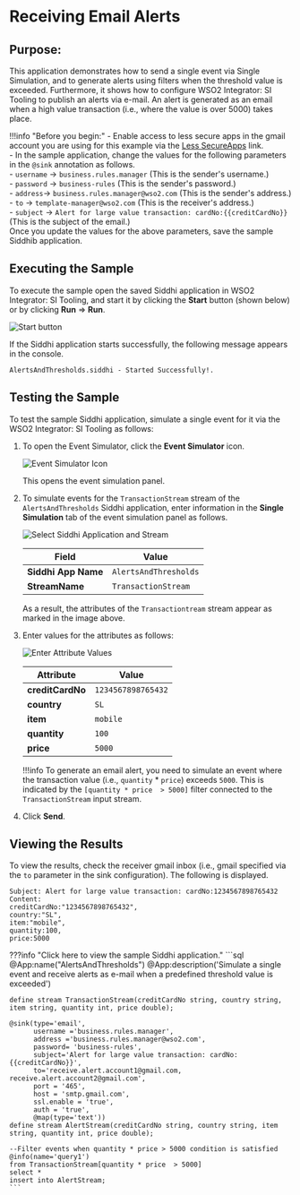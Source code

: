 # Receiving Email Alerts

## Purpose:
This application demonstrates how to send a single event via Single Simulation, and to generate alerts using filters when the threshold value is exceeded. Furthermore, it shows how to configure WSO2 Integrator: SI Tooling to publish an alerts via e-mail. An alert is generated as an email when a high value transaction (i.e., where the value is over 5000) takes place.

!!!info "Before you begin:"
    - Enable access to less  secure apps in the gmail account you are using for this example via the [Less SecureApps](https://myaccount.google.com/lesssecureapps) link.<br/>
    - In the sample application, change the values for the following parameters in the `@sink` annotation as follows.<br/>
        - `username` -> `business.rules.manager` (This is the sender's username.)<br/>
        - `password` -> `business-rules` (This is the sender's password.)<br/>
        - `address`-> `business.rules.manager@wso2.com` (This is the sender's address.)<br/>
        - `to` -> `template-manager@wso2.com` (This is the receiver's address.)<br/>
        - `subject` -> `Alert for large value transaction: cardNo:{{creditCardNo}}` (This is the subject of the email.)<br/>
        Once you update the values for the above parameters, save the sample Siddhib application.<br/>


## Executing the Sample

To execute the sample open the saved Siddhi application in WSO2 Integrator: SI Tooling, and start it by clicking the **Start** button (shown below) or by clicking **Run** => **Run**.

![Start button]({{base_path}}/images/amazon-s3-sink-sample/start.png)

If the Siddhi application starts successfully, the following message appears in the console.

`AlertsAndThresholds.siddhi - Started Successfully!.`

## Testing the Sample

To test the sample Siddhi application, simulate a single event for it via the WSO2 Integrator: SI Tooling as follows:

1. To open the Event Simulator, click the **Event Simulator** icon.

    ![Event Simulator Icon]({{base_path}}/images/Testing-Siddhi-Applications/Event_Simulation_Icon.png)

    This opens the event simulation panel.

2. To simulate events for the `TransactionStream` stream of the `AlertsAndThresholds`  Siddhi application, enter information in the **Single Simulation** tab of the event simulation panel as follows.

    ![Select Siddhi Application and Stream]({{base_path}}/images/alerts-and-thresholds-sample/AlertsAndThresholds-siddhiApp-stream.png)

    | **Field**                   | **Value**                              |
    |-----------------------------|----------------------------------------|
    | **Siddhi App Name**         | `AlertsAndThresholds`                  |
    | **StreamName**              | `TransactionStream`                    |

    As a result, the attributes of the `Transactiontream` stream appear as marked in the image above.


3. Enter values for the attributes as follows:

    ![Enter Attribute Values]({{base_path}}/images/alerts-and-thresholds-sample/AlertsAndThresholds-single-simulation.png)

    | **Attribute**     | **Value**          |
    |-------------------|--------------------|
    | **creditCardNo**  | `1234567898765432` |
    | **country**       | `SL`               |
    | **item**          | `mobile`           |
    | **quantity**      | `100`              |
    | **price**         | `5000`             |

    !!!info
        To generate an email alert, you need to simulate an event where the transaction value (i.e., `quantity` * `price`) exceeds `5000`. This is indicated by the `[quantity * price  > 5000]` filter connected to the `TransactionStream` input stream.

4. Click **Send**.


## Viewing the Results

To view the results, check the receiver gmail inbox (i.e., gmail specified via the `to` parameter in the sink configuration). The following is displayed.

```
Subject: Alert for large value transaction: cardNo:1234567898765432
Content:
creditCardNo:"1234567898765432",
country:"SL",
item:"mobile",
quantity:100,
price:5000
```

???info "Click here to view the sample Siddhi application."
    ```sql
    @App:name("AlertsAndThresholds")
    @App:description('Simulate a single event and receive alerts as e-mail when a predefined threshold value is exceeded')

    define stream TransactionStream(creditCardNo string, country string, item string, quantity int, price double);

    @sink(type='email',
          username ='business.rules.manager',
          address ='business.rules.manager@wso2.com',
          password= 'business-rules',
          subject='Alert for large value transaction: cardNo:{{creditCardNo}}',
          to='receive.alert.account1@gmail.com, receive.alert.account2@gmail.com',
          port = '465',
          host = 'smtp.gmail.com',
          ssl.enable = 'true',
          auth = 'true',
          @map(type='text'))
    define stream AlertStream(creditCardNo string, country string, item string, quantity int, price double);

    --Filter events when quantity * price > 5000 condition is satisfied
    @info(name='query1')
    from TransactionStream[quantity * price  > 5000]
    select *
    insert into AlertStream;
    ```